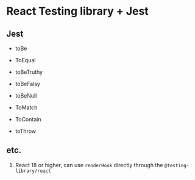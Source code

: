# React Testing library + Jest


## Jest
- toBe
- ToEqual

- toBeTruthy
- toBeFalsy
- toBeNull

- ToMatch
- ToContain
- toThrow

## etc.
1. React 18 or higher, can use `renderHook` directly through the `@testing-library/react`